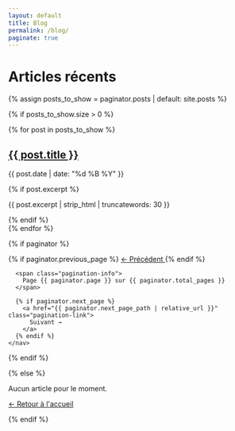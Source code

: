 ```yaml
---
layout: default
title: Blog
permalink: /blog/
paginate: true
---
```


# Articles récents

{% assign posts_to_show = paginator.posts | default: site.posts %}

{% if posts_to_show.size > 0 %}
  <div class="posts-list">
    {% for post in posts_to_show %}
      <article class="post-preview">
        <h2><a href="{{ post.url | relative_url }}">{{ post.title }}</a></h2>
        <p class="post-meta">
          <time datetime="{{ post.date | date_to_xmlschema }}">
            {{ post.date | date: "%d %B %Y" }}
          </time>
        </p>
        {% if post.excerpt %}
          <p class="post-excerpt">{{ post.excerpt | strip_html | truncatewords: 30 }}</p>
        {% endif %}
      </article>
    {% endfor %}
  </div>

  <!-- Navigation pagination (seulement si paginator existe) -->
  {% if paginator %}
    <nav class="pagination" aria-label="Navigation des pages">
      {% if paginator.previous_page %}
        <a href="{{ paginator.previous_page_path | relative_url }}" class="pagination-link">
          ← Précédent
        </a>
      {% endif %}

      <span class="pagination-info">
        Page {{ paginator.page }} sur {{ paginator.total_pages }}
      </span>

      {% if paginator.next_page %}
        <a href="{{ paginator.next_page_path | relative_url }}" class="pagination-link">
          Suivant →
        </a>
      {% endif %}
    </nav>
  {% endif %}

{% else %}
  <div class="no-posts">
    <p>Aucun article pour le moment.</p>
    <p><a href="/">← Retour à l'accueil</a></p>
  </div>
{% endif %}
